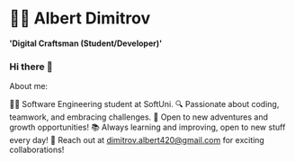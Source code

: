 # 👨‍💻 Albert Dimitrov

**'Digital Craftsman (Student/Developer)'**

### Hi there 👋

About me:

👨‍💻 Software Engineering student at SoftUni.
🔍 Passionate about coding, teamwork, and embracing challenges. 
🚀 Open to new adventures and growth opportunities! 
📚 Always learning and improving, open to new stuff every day!
📧 Reach out at dimitrov.albert420@gmail.com for exciting collaborations! 
